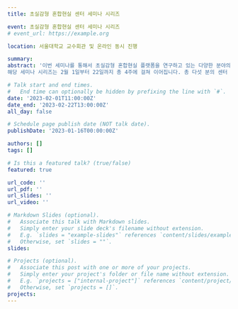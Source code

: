 ```yaml
---
title: 초실감형 혼합현실 센터 세미나 시리즈

event: 초실감형 혼합현실 센터 세미나 시리즈
# event_url: https://example.org

location: 서울대학교 교수회관 및 온라인 동시 진행

summary: 
abstract: '이번 세미나를 통해서 초실감형 혼합현실 플랫폼을 연구하고 있는 다양한 분야의 연구 그룹들이 최신 연구를 공유하고 토론하는 장을 마련합니다.
해당 세미나 시리즈는 2월 1일부터 22일까지 총 4주에 걸쳐 이어집니다. 총 다섯 분의 센터 소속 교수님의 강연과 세 분의 초청 강사의 강연이 예정되어있으니, 많은 관심 부탁드립니다. 강연 일정이 정해지는대로, 추후에 한 번 더 공지드리겠습니다. 관련 문의는 hyuna.seo@hcs.snu.ac.kr로 부탁드립니다.'

# Talk start and end times.
#   End time can optionally be hidden by prefixing the line with `#`.
date: '2023-02-01T11:00:00Z'
date_end: '2023-02-22T13:00:00Z'
all_day: false

# Schedule page publish date (NOT talk date).
publishDate: '2023-01-16T00:00:00Z'

authors: []
tags: []

# Is this a featured talk? (true/false)
featured: true

url_code: ''
url_pdf: ''
url_slides: ''
url_video: ''

# Markdown Slides (optional).
#   Associate this talk with Markdown slides.
#   Simply enter your slide deck's filename without extension.
#   E.g. `slides = "example-slides"` references `content/slides/example-slides.md`.
#   Otherwise, set `slides = ""`.
slides:

# Projects (optional).
#   Associate this post with one or more of your projects.
#   Simply enter your project's folder or file name without extension.
#   E.g. `projects = ["internal-project"]` references `content/project/deep-learning/index.md`.
#   Otherwise, set `projects = []`.
projects:
---
```


